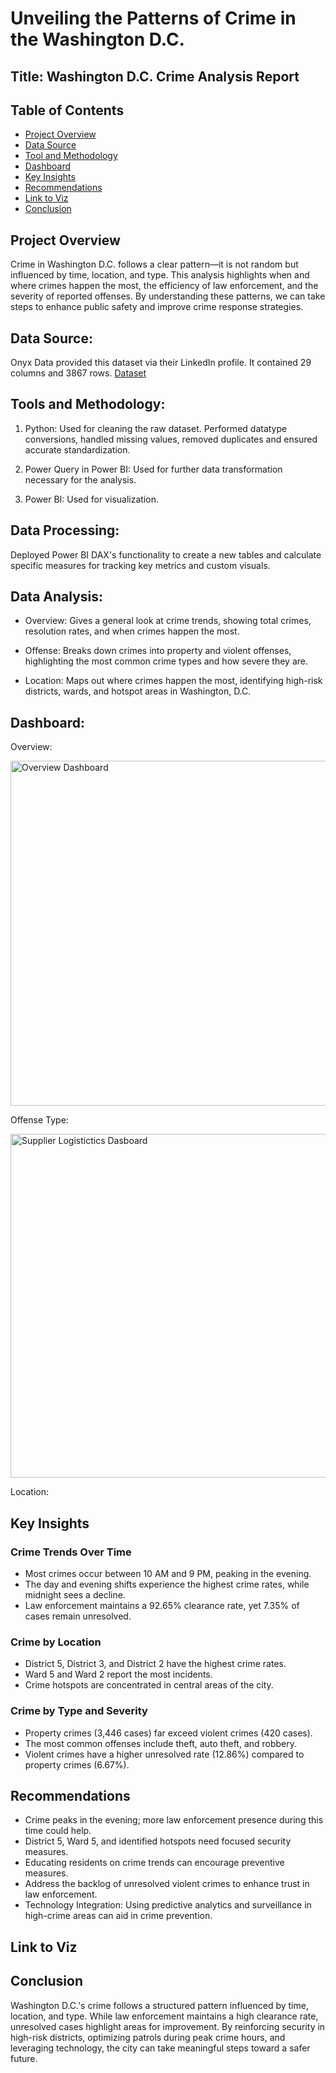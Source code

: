 # Unveiling the Patterns of Crime in the Washington D.C.

## Title: Washington D.C. Crime Analysis Report

## Table of Contents
- [Project Overview](#project-overview)
- [Data Source](data-source)
- [Tool and Methodology](#tools-and-methodology)
- [Dashboard](dashboard)
- [Key Insights](#key-insights)
- [Recommendations](#recommendations)
- [Link to Viz](#link-to-viz)
- [Conclusion](#conclusion)

## Project Overview

Crime in Washington D.C. follows a clear pattern—it is not random but influenced by time, location, and type. This analysis highlights when and where crimes happen the most, the efficiency of law enforcement, and the severity of reported offenses. By understanding these patterns, we can take steps to enhance public safety and improve crime response strategies.

## Data Source:
Onyx Data provided this dataset via their LinkedIn profile. It contained 29 columns and 3867 rows.
[Dataset](https://github.com/JoyIbe/Onyx-March-2025-Data-Challenge-Unveiling-the-Patterns-of-Crime-in-the-Washington-D.C./blob/609f9f1ae8e6e5fec019590c88a6518cfe525c56/Onyx%20Data%20-DataDNA%20Dataset%20Challenge%20-%20Washington%20Crimes%20Dataset%20-%20March%202025.xlsx)

## Tools and Methodology: 

1. Python: Used for cleaning the raw dataset. Performed datatype conversions, handled missing values, removed duplicates and ensured accurate standardization.

2. Power Query in Power BI: Used for further data transformation necessary for the analysis.
   
3. Power BI: Used for visualization.

## Data Processing:

Deployed Power BI DAX's functionality to create a new tables and calculate specific measures for tracking key metrics and custom visuals.

## Data Analysis:

- Overview: Gives a general look at crime trends, showing total crimes, resolution rates, and when crimes happen the most.

- Offense: Breaks down crimes into property and violent offenses, highlighting the most common crime types and how severe they are.

- Location: Maps out where crimes happen the most, identifying high-risk districts, wards, and hotspot areas in Washington, D.C.


## Dashboard:

Overview:

<img width="552" alt="Overview Dashboard" src="https://github.com/user-attachments/assets/39c9982c-f235-464e-8f24-c3455f557e0b">

Offense Type:

<img width="550" alt="Supplier Logistictics Dasboard" src="https://github.com/user-attachments/assets/8177ef6a-10c7-4f12-b473-5b8d4975b44b">

Location:


## Key Insights

### Crime Trends Over Time

- Most crimes occur between 10 AM and 9 PM, peaking in the evening.
- The day and evening shifts experience the highest crime rates, while midnight sees a decline.
- Law enforcement maintains a 92.65% clearance rate, yet 7.35% of cases remain unresolved.

### Crime by Location

- District 5, District 3, and District 2 have the highest crime rates.
- Ward 5 and Ward 2 report the most incidents.
- Crime hotspots are concentrated in central areas of the city.

### Crime by Type and Severity

- Property crimes (3,446 cases) far exceed violent crimes (420 cases).
- The most common offenses include theft, auto theft, and robbery.
- Violent crimes have a higher unresolved rate (12.86%) compared to property crimes (6.67%).

## Recommendations

- Crime peaks in the evening; more law enforcement presence during this time could help.
- District 5, Ward 5, and identified hotspots need focused security measures.
- Educating residents on crime trends can encourage preventive measures.
- Address the backlog of unresolved violent crimes to enhance trust in law enforcement.
- Technology Integration: Using predictive analytics and surveillance in high-crime areas can aid in crime prevention.

## Link to Viz

## Conclusion

Washington D.C.'s crime follows a structured pattern influenced by time, location, and type. While law enforcement maintains a high clearance rate, unresolved cases highlight areas for improvement. By reinforcing security in high-risk districts, optimizing patrols during peak crime hours, and leveraging technology, the city can take meaningful steps toward a safer future.
